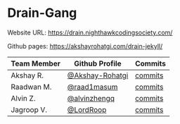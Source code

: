 # Drain-Gang

Website URL: https://drain.nighthawkcodingsociety.com/

Github pages: https://akshayrohatgi.com/drain-jekyll/


| Team Member | Github Profile                                         | Commits                                                                         | 
| ----------- | ------------------------------------------------------ | ------------------------------------------------------------------------------- | 
| Akshay R.    | [@Akshay-Rohatgi](https://github.com/Akshay-Rohatgi)  | [commits](https://github.com/raad1masum/Drain-Gang/commits?author=Akshay-Rohatgi) 
| Raadwan M.   | [@raad1masum](https://github.com/raad1masum)          | [commits](https://github.com/raad1masum/Drain-Gang/commits?author=raad1masum)    
| Alvin Z.  | [@alvinzhengq](https://github.com/alvinzhengq)           | [commits](https://github.com/raad1masum/Drain-Gang/commits?author=alvinzhengq)
| Jagroop V. | [@LordRoop](https://github.com/LordRoop)                | [commits](https://github.com/raad1masum/Drain-Gang/commits?author=LordRoop) 

